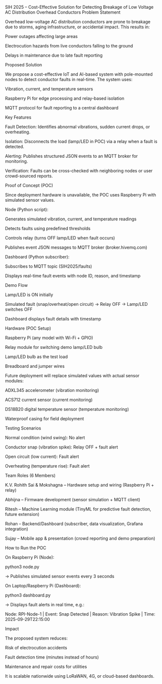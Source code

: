 SIH 2025 – Cost-Effective Solution for Detecting Breakage of Low Voltage AC Distribution Overhead Conductors
Problem Statement

Overhead low-voltage AC distribution conductors are prone to breakage due to storms, aging infrastructure, or accidental impact. This results in:

Power outages affecting large areas

Electrocution hazards from live conductors falling to the ground

Delays in maintenance due to late fault reporting

Proposed Solution

We propose a cost-effective IoT and AI-based system with pole-mounted nodes to detect conductor faults in real-time. The system uses:

Vibration, current, and temperature sensors

Raspberry Pi for edge processing and relay-based isolation

MQTT protocol for fault reporting to a central dashboard

Key Features

Fault Detection: Identifies abnormal vibrations, sudden current drops, or overheating.

Isolation: Disconnects the load (lamp/LED in POC) via a relay when a fault is detected.

Alerting: Publishes structured JSON events to an MQTT broker for monitoring.

Verification: Faults can be cross-checked with neighboring nodes or user crowd-sourced reports.

Proof of Concept (POC)

Since deployment hardware is unavailable, the POC uses Raspberry Pi with simulated sensor values.

Node (Python script):

Generates simulated vibration, current, and temperature readings

Detects faults using predefined thresholds

Controls relay (turns OFF lamp/LED when fault occurs)

Publishes event JSON messages to MQTT broker (broker.hivemq.com)

Dashboard (Python subscriber):

Subscribes to MQTT topic (SIH2025/faults)

Displays real-time fault events with node ID, reason, and timestamp

Demo Flow

Lamp/LED is ON initially

Simulated fault (snap/overheat/open circuit) → Relay OFF → Lamp/LED switches OFF

Dashboard displays fault details with timestamp

Hardware (POC Setup)

Raspberry Pi (any model with Wi-Fi + GPIO)

Relay module for switching demo lamp/LED bulb

Lamp/LED bulb as the test load

Breadboard and jumper wires

Future deployment will replace simulated values with actual sensor modules:

ADXL345 accelerometer (vibration monitoring)

ACS712 current sensor (current monitoring)

DS18B20 digital temperature sensor (temperature monitoring)

Waterproof casing for field deployment

Testing Scenarios

Normal condition (wind swing): No alert

Conductor snap (vibration spike): Relay OFF + fault alert

Open circuit (low current): Fault alert

Overheating (temperature rise): Fault alert

Team Roles (6 Members)

K.V. Rohith Sai & Mokshagna – Hardware setup and wiring (Raspberry Pi + relay)

Abhijna – Firmware development (sensor simulation + MQTT client)

Ritesh – Machine Learning module (TinyML for predictive fault detection, future extension)

Rohan – Backend/Dashboard (subscriber, data visualization, Grafana integration)

Sujay – Mobile app & presentation (crowd reporting and demo preparation)

How to Run the POC

On Raspberry Pi (Node):

python3 node.py


→ Publishes simulated sensor events every 3 seconds

On Laptop/Raspberry Pi (Dashboard):

python3 dashboard.py


→ Displays fault alerts in real time, e.g.:

Node: RPI-Node-1 | Event: Snap Detected | Reason: Vibration Spike | Time: 2025-09-29T22:15:00

Impact

The proposed system reduces:

Risk of electrocution accidents

Fault detection time (minutes instead of hours)

Maintenance and repair costs for utilities

It is scalable nationwide using LoRaWAN, 4G, or cloud-based dashboards.
